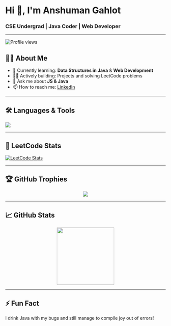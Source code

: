 
<!--
**anshumangahlot/anshumangahlot** is a ✨ _special_ ✨ repository because its `README.md` (this file) appears on your GitHub profile.

Here are some ideas to get you started:

- 🔭 I’m currently working on ...
- 🌱 I’m currently learning ...
- 👯 I’m looking to collaborate on ...
- 🤔 I’m looking for help with ...
- 💬 Ask me about ...
- 📫 How to reach me: ...
- 😄 Pronouns: ...
- ⚡ Fun fact: ...
-->
<h1 align="left">Hi 👋, I'm Anshuman Gahlot</h1> 
<h3 align="left">CSE Undergrad | Java Coder | Web Developer</h3>

---

![Profile views](https://komarev.com/ghpvc/?username=anshumangahlot&color=blue)

## 🧑‍💻 About Me

- 🌱 Currently learning: **Data Structures in Java** & **Web Development**
- 👨‍💻 Actively building: Projects and solving LeetCode problems
- 💬 Ask me about **JS & Java**
- 📫 How to reach me: [LinkedIn](https://www.linkedin.com/in/anshumangahlot)

---

## 🛠️ Languages & Tools

<p align="left">
  <img src="https://skillicons.dev/icons?i=java,html,css,js,tailwind,git,github,vscode,figma" />
</p>

---

## 🧠 LeetCode Stats

[![LeetCode Stats](https://leetcard.jacoblin.cool/anshuman_gahlot?ext=contest)](https://leetcode.com/anshuman_gahlot)

---

## 🏆 GitHub Trophies

<p align="center">
  <img src="https://github-profile-trophy.vercel.app/?username=anshumangahlot&theme=tokyonight&row=1&column=6" />
</p>

---

## 📈 GitHub Stats

<p align="center">
  <img src="https://github-readme-stats.vercel.app/api?username=anshumangahlot&show_icons=true&theme=tokyonight" height="180px"/>
</p>

---

## ⚡ Fun Fact

I drink Java with my bugs and still manage to compile joy out of errors! 
